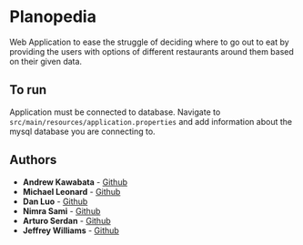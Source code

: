 # Planopedia

Web Application to ease the struggle of deciding where to go out to eat by providing the users with options of different restaurants around them based on their given data.

## To run

Application must be connected to database. Navigate to `src/main/resources/application.properties` and add information about the mysql database you are connecting to.

## Authors


* **Andrew Kawabata** - [Github](https://github.com/andykawabata)
* **Michael Leonard** - [Github](https://github.com/mcleoar)
* **Dan Luo** - [Github]() 
* **Nimra Sami** - [Github](https://github.com/nimrasami)
* **Arturo Serdan** - [Github](https://github.com/aaserdan)
* **Jeffrey Williams** - [Github]()
